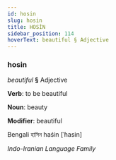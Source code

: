 ```yaml
---
id: hosin
slug: hosin
title: HOSİN
sidebar_position: 114
hoverText: beautiful § Adjective
---
```


### hosin

*beautiful* **§** Adjective

**Verb**: to be beautiful

**Noun**: beauty

**Modifier**: beautiful

Bengali হাসিন haśin [ˈɦasin]

*Indo-Iranian Language Family*